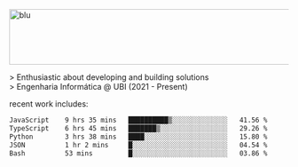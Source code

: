 
<img width="1415" height="100" alt="blu" src="https://github.com/rdsilva01/rdsilva01/assets/101207588/deb060e5-d035-4f09-b511-e3f50605b207">

\> Enthusiastic about developing and building solutions <br>
\> Engenharia Informática @ UBI (2021 - Present)

<!-- <a href="https://www.rodrigosilva.live/">personal website</a> 🏁 -->

<!-- ![](https://komarev.com/ghpvc/?username=rdsilva01) -->

recent work includes:
<!--START_SECTION:waka-->

```txt
JavaScript    9 hrs 35 mins   ██████████▒░░░░░░░░░░░░░░   41.56 %
TypeScript    6 hrs 45 mins   ███████▒░░░░░░░░░░░░░░░░░   29.26 %
Python        3 hrs 38 mins   ████░░░░░░░░░░░░░░░░░░░░░   15.80 %
JSON          1 hr 2 mins     █░░░░░░░░░░░░░░░░░░░░░░░░   04.54 %
Bash          53 mins         █░░░░░░░░░░░░░░░░░░░░░░░░   03.86 %
```

<!--END_SECTION:waka-->

